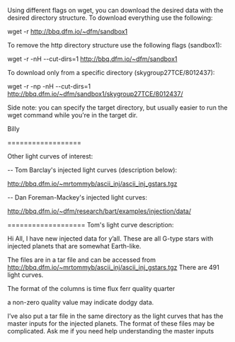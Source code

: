 Using different flags on wget, you can download the desired data with the desired directory structure. To download everything use the following:

wget -r http://bbq.dfm.io/~dfm/sandbox1

To remove the http directory structure use the following flags (sandbox1):

wget -r -nH --cut-dirs=1 http://bbq.dfm.io/~dfm/sandbox1

To download only from a specific directory (skygroup27TCE/8012437):

wget -r -np -nH --cut-dirs=1 http://bbq.dfm.io/~dfm/sandbox1/skygroup27TCE/8012437/

Side note: you can specify the target directory, but usually easier to run the wget command while you're in the target dir.

Billy

==================

Other light curves of interest:

-- Tom Barclay's injected light curves (description below):

http://bbq.dfm.io/~mrtommyb/ascii_inj/ascii_inj_gstars.tgz

-- Dan Foreman-Mackey's injected light curves:

http://bbq.dfm.io/~dfm/research/bart/examples/injection/data/


===================
Tom's light curve description:

Hi All,
I have new injected data for y’all. These are all G-type stars with injected planets that are somewhat Earth-like.

The files are in a tar file and can be accessed from 
http://bbq.dfm.io/~mrtommyb/ascii_inj/ascii_inj_gstars.tgz
There are 491 light curves.

The format of the columns is 
time   flux   ferr   quality   quarter

a non-zero quality value may indicate dodgy data.

I’ve also put a tar file in the same directory as the light curves that has the master inputs for the injected planets. The format of these files may be complicated. Ask me if you need help understanding the master inputs
